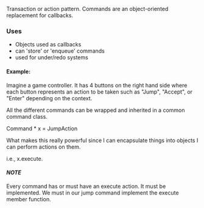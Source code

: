 Transaction or action pattern. Commands are an object-oriented replacement for callbacks. 

### Uses 
- Objects used as callbacks 
- can 'store' or 'enqueue' commands 
- used for under/redo systems

#### Example:
Imagine a game controller. It has 4 buttons on the right hand side where each button represents an action to be taken such as "Jump", "Accept", or "Enter" depending on the context.

All the different commands can be wrapped and inherited in a common command class. 

Command * x = JumpAction 

What makes this really powerful since I can encapsulate things into objects I can perform actions on them. 

i.e., x.execute. 

#### *NOTE*
Every command has or must have an execute action. It must be implemented. We must in our jump command implement the execute member function. 


